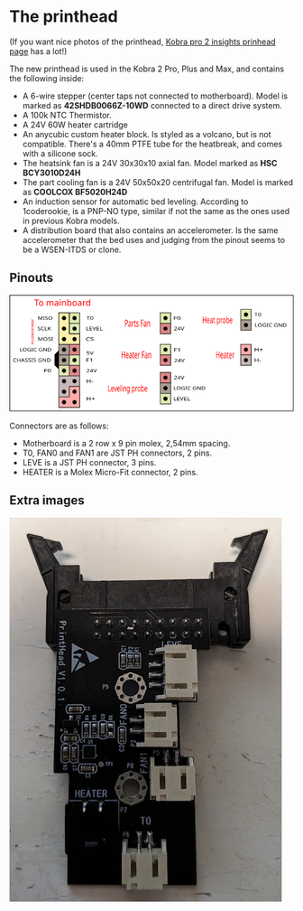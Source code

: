 # The printhead

(If you want nice photos of the printhead, [Kobra pro 2 insights prinhead page](https://1coderookie.github.io/Kobra2ProInsights/hardware/printhead/) has a lot!)

The new printhead is used in the Kobra 2 Pro, Plus and Max, and contains the following inside:
* A 6-wire stepper (center taps not connected to motherboard). Model is marked as **42SHDB0066Z-10WD** connected to a direct drive system.
* A 100k NTC Thermistor.
* A 24V 60W heater cartridge
* An anycubic custom heater block. Is styled as a volcano, but is not compatible. There's a 40mm PTFE tube for the heatbreak, and comes with a silicone sock.
* The heatsink fan is a 24V 30x30x10 axial fan. Model marked as **HSC BCY3010D24H**
* The part cooling fan is a 24V 50x50x20 centrifugal fan. Model is marked as **COOLCOX BF5020H24D**
* An induction sensor for automatic bed leveling. According to 1coderookie, is a PNP-NO type, similar if not the same as the ones used in previous Kobra models.
* A distribution board that also contains an accelerometer. Is the same accelerometer that the bed uses and judging from the pinout seems to be a WSEN-ITDS or clone.

## Pinouts
![Printhead pinout](Printhead-pinout.svg)

Connectors are as follows:
* Motherboard is a 2 row x 9 pin molex, 2,54mm spacing.
* T0, FAN0 and FAN1 are JST PH connectors, 2 pins.
* LEVE is a JST PH connector, 3 pins.
* HEATER is a Molex Micro-Fit connector, 2 pins.

## Extra images
![The distribution board](./printhead_distributor.png)
